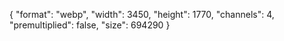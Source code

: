 {
  "format": "webp",
  "width": 3450,
  "height": 1770,
  "channels": 4,
  "premultiplied": false,
  "size": 694290
}